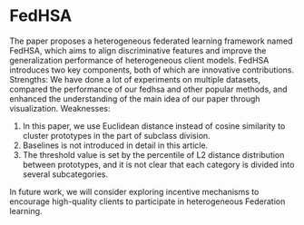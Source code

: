 # FedHSA
The paper proposes a heterogeneous federated learning framework named FedHSA, which aims to align discriminative features and improve the generalization performance of heterogeneous client models. FedHSA introduces two key components, both of which are innovative contributions.
Strengths:
We have done a lot of experiments on multiple datasets, compared the performance of our fedhsa and other popular methods, and enhanced the understanding of the main idea of our paper through visualization.
Weaknesses:
1. In this paper, we use Euclidean distance instead of cosine similarity to cluster prototypes in the part of subclass division.
2. Baselines is not introduced in detail in this article.
3. The threshold value is set by the percentile of L2 distance distribution between prototypes, and it is not clear that each category is divided into several subcategories.

In future work, we will consider exploring incentive mechanisms to encourage high-quality clients to participate in heterogeneous Federation learning.
